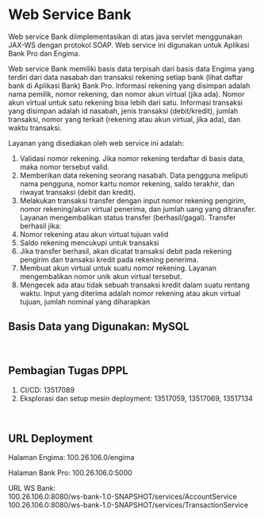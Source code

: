 # Web Service Bank

Web service Bank diimplementasikan di atas java servlet menggunakan JAX-WS dengan protokol SOAP. Web service ini digunakan untuk Aplikasi Bank Pro dan Engima.

Web service Bank memiliki basis data terpisah dari basis data Engima yang terdiri dari data nasabah dan transaksi rekening setiap bank (lihat daftar bank di Aplikasi Bank) Bank Pro. Informasi rekening yang disimpan adalah nama pemilik, nomor rekening, dan nomor akun virtual (jika ada). Nomor akun virtual untuk satu rekening bisa lebih dari satu. Informasi transaksi yang disimpan adalah id nasabah, jenis transaksi (debit/kredit), jumlah transaksi, nomor yang terkait (rekening atau akun virtual, jika ada), dan waktu transaksi.

Layanan yang disediakan oleh web service ini adalah:
1. Validasi nomor rekening. Jika nomor rekening terdaftar di basis data, maka nomor tersebut valid.
2. Memberikan data rekening seorang nasabah. Data pengguna meliputi nama pengguna, nomor kartu nomor rekening, saldo terakhir, dan riwayat transaksi (debit dan kredit).
3. Melakukan transaksi transfer dengan input nomor rekening pengirim, nomor rekening/akun virtual penerima, dan jumlah uang yang ditransfer. Layanan mengembalikan status transfer (berhasil/gagal). Transfer berhasil jika:
4. Nomor rekening atau akun virtual tujuan valid
5. Saldo rekening mencukupi untuk transaksi
6. Jika transfer berhasil, akan dicatat transaksi debit pada rekening pengirim dan transaksi kredit pada rekening penerima.
7. Membuat akun virtual untuk suatu nomor rekening. Layanan mengembalikan nomor unik akun virtual tersebut.
8. Mengecek ada atau tidak sebuah transaksi kredit dalam suatu rentang waktu. Input yang diterima adalah nomor rekening atau akun virtual tujuan, jumlah nominal yang diharapkan

## Basis Data yang Digunakan: MySQL

</br>

## Pembagian Tugas DPPL
1. CI/CD: 13517089
2. Eksplorasi dan setup mesin deployment: 13517059, 13517069, 13517134

</br>

## URL Deployment
Halaman Engima: 100.26.106.0/engima

Halaman Bank Pro: 100.26.106.0:5000

URL WS Bank: 
<br>
100.26.106.0:8080/ws-bank-1.0-SNAPSHOT/services/AccountService
<br>
100.26.106.0:8080/ws-bank-1.0-SNAPSHOT/services/TransactionService